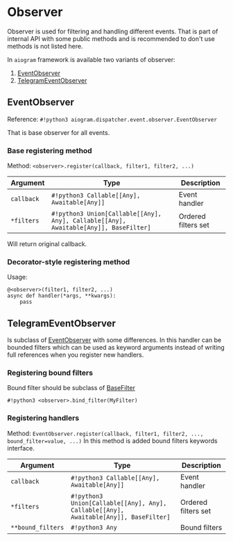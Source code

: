 # Observer

Observer is used for filtering and handling different events. That is part of internal API with some public methods and is recommended to don't use methods is not listed here.

In `aiogram` framework is available two variants of observer:

1. [EventObserver](#eventobserver) 
1. [TelegramEventObserver](#telegrameventobserver)


## EventObserver
Reference: `#!python3 aiogram.dispatcher.event.observer.EventObserver`

That is base observer for all events.

### Base registering method
Method: `<observer>.register(callback, filter1, filter2, ...)`

| Argument | Type | Description |
| --- | --- | --- |
| `callback` | `#!python3 Callable[[Any], Awaitable[Any]]` | Event handler |
| `*filters` | `#!python3 Union[Callable[[Any], Any], Callable[[Any], Awaitable[Any]], BaseFilter]` | Ordered filters set |

Will return original callback.


### Decorator-style registering method

Usage:
```python3
@<observer>(filter1, filter2, ...)
async def handler(*args, **kwargs):
    pass
```

## TelegramEventObserver
Is subclass of [EventObserver](#eventobserver) with some differences.
In this handler can be bounded filters which can be used as keyword arguments instead of writing full references when you register new handlers.

### Registering bound filters

Bound filter should be subclass of [BaseFilter](filters/base.md)

`#!python3 <observer>.bind_filter(MyFilter)`

### Registering handlers
Method: `EventObserver.register(callback, filter1, filter2, ..., bound_filter=value, ...)`
In this method is added bound filters keywords interface.

| Argument | Type | Description |
| --- | --- | --- |
| `callback` | `#!python3 Callable[[Any], Awaitable[Any]]` | Event handler |
| `*filters` | `#!python3 Union[Callable[[Any], Any], Callable[[Any], Awaitable[Any]], BaseFilter]` | Ordered filters set |
| `**bound_filters` | `#!python3 Any` | Bound filters |
